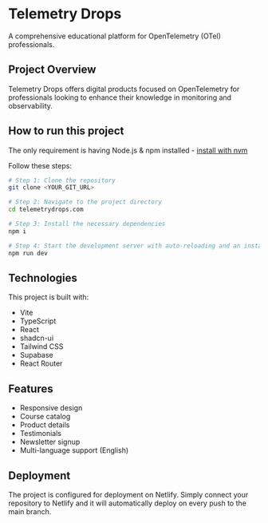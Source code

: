 # Telemetry Drops

A comprehensive educational platform for OpenTelemetry (OTel) professionals.

## Project Overview

Telemetry Drops offers digital products focused on OpenTelemetry for professionals looking to enhance their knowledge in monitoring and observability.

## How to run this project

The only requirement is having Node.js & npm installed - [install with nvm](https://github.com/nvm-sh/nvm#installing-and-updating)

Follow these steps:

```sh
# Step 1: Clone the repository
git clone <YOUR_GIT_URL>

# Step 2: Navigate to the project directory
cd telemetrydrops.com

# Step 3: Install the necessary dependencies
npm i

# Step 4: Start the development server with auto-reloading and an instant preview
npm run dev
```

## Technologies

This project is built with:

- Vite
- TypeScript
- React
- shadcn-ui
- Tailwind CSS
- Supabase
- React Router

## Features

- Responsive design
- Course catalog
- Product details
- Testimonials
- Newsletter signup
- Multi-language support (English)

## Deployment

The project is configured for deployment on Netlify. Simply connect your repository to Netlify and it will automatically deploy on every push to the main branch.
